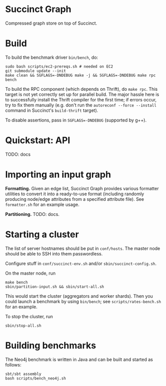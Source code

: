 # Succinct Graph
Compressed graph store on top of Succinct.

# Build
To build the benchmark driver `bin/bench`, do:
```
sudo bash scripts/ec2-prereqs.sh # needed on EC2
git submodule update --init
make clean && SGFLAGS=-DNDEBUG make -j && SGFLAGS=-DNDEBUG make rpc bench
```

To build the RPC component (which depends on Thrift), do `make rpc`. This target is not yet correctly set up for parallel build. The major hassle here is to successfully install the Thrift compiler for the first time; if errors occur, try to fix them manually (e.g. don't run the `autoreconf --force --install` command in Succinct's `build-thrift` target).

To disable assertions, pass in `SGFLAGS=-DNDEBUG` (supported by g++).

# Quickstart: API
TODO: docs

# Importing an input graph 
**Formatting.** Given an edge list, Succinct Graph provides various formatter utilities to convert it into a ready-to-use format (including randomly producing node/edge attributes from a specified attribute file). See `formatter.sh` for an example usage.

**Partitioning.** TODO: docs.

# Starting a cluster
The list of server hostnames should be put in `conf/hosts`. The master node should be able to SSH into them passwordless.

Configure stuff in `conf/succinct-env.sh` and/or `sbin/succinct-config.sh`.

On the master node, run 
```
make bench
sbin/partition-input.sh && sbin/start-all.sh
```
This would start the cluster (aggregators and worker shards). Then you could launch a benchmark by using `bin/bench`; see `scripts/rates-bench.sh` for an example.

To stop the cluster, run
```
sbin/stop-all.sh
```

# Building benchmarks
The Neo4j benchmark is written in Java and can be built and started as follows:
```
sbt/sbt assembly
bash scripts/bench_neo4j.sh
```
